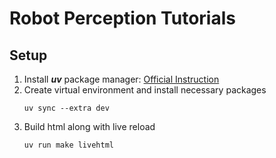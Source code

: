 # Robot Perception Tutorials

## Setup

1. Install ***uv*** package manager: [Official Instruction](https://docs.astral.sh/uv/getting-started/installation/)
2. Create virtual environment and install necessary packages
    ```
    uv sync --extra dev
    ```
3. Build html along with live reload
    ```
    uv run make livehtml
    ```